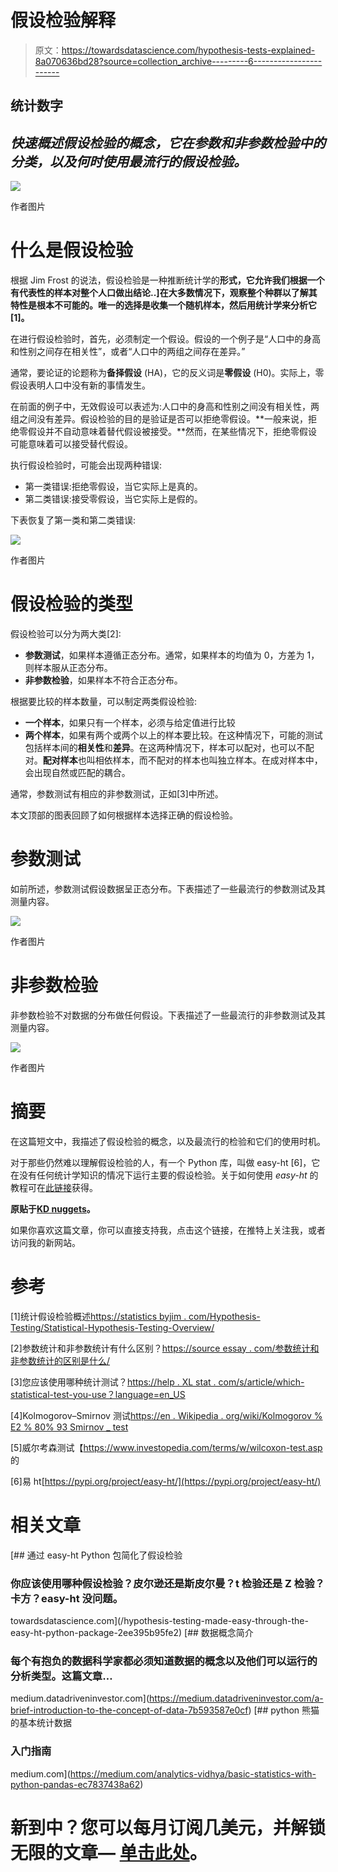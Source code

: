 # 假设检验解释

> 原文：<https://towardsdatascience.com/hypothesis-tests-explained-8a070636bd28?source=collection_archive---------6----------------------->

## 统计数字

## ***快速概述假设检验的概念，它在参数和非参数检验中的分类，以及何时使用最流行的假设检验。***

![](img/b9a87e6ebcddbc7af0a75fb283daf097.png)

作者图片

# 什么是假设检验

根据 Jim Frost 的说法，假设检验是一种推断统计学的**形式，它允许我们根据一个有代表性的样本对整个人口做出结论..]在大多数情况下，观察整个种群以了解其特性是根本不可能的。唯一的选择是收集一个随机样本，然后用统计学来分析它[1]。**

在进行假设检验时，首先，必须制定一个假设。假设的一个例子是“人口中的身高和性别之间存在相关性”，或者“人口中的两组之间存在差异。”

通常，要论证的论题称为**备择假设** (HA)，它的反义词是**零假设** (H0)。实际上，零假设表明人口中没有新的事情发生。

在前面的例子中，无效假设可以表述为:人口中的身高和性别之间没有相关性，两组之间没有差异。假设检验的目的是验证是否可以拒绝零假设。**一般来说，拒绝零假设并不自动意味着替代假设被接受。**然而，在某些情况下，拒绝零假设可能意味着可以接受替代假设。

执行假设检验时，可能会出现两种错误:

*   第一类错误:拒绝零假设，当它实际上是真的。
*   第二类错误:接受零假设，当它实际上是假的。

下表恢复了第一类和第二类错误:

![](img/d3583e3e1cbb875f926393598b905dff.png)

作者图片

# 假设检验的类型

假设检验可以分为两大类[2]:

*   **参数测试**，如果样本遵循正态分布。通常，如果样本的均值为 0，方差为 1，则样本服从正态分布。
*   **非参数检验**，如果样本不符合正态分布。

根据要比较的样本数量，可以制定两类假设检验:

*   **一个样本**，如果只有一个样本，必须与给定值进行比较
*   **两个样本**，如果有两个或两个以上的样本要比较。在这种情况下，可能的测试包括样本间的**相关性**和**差异**。在这两种情况下，样本可以配对，也可以不配对。**配对样本**也叫相依样本，而不配对的样本也叫独立样本。在成对样本中，会出现自然或匹配的耦合。

通常，参数测试有相应的非参数测试，正如[3]中所述。

本文顶部的图表回顾了如何根据样本选择正确的假设检验。

# 参数测试

如前所述，参数测试假设数据呈正态分布。下表描述了一些最流行的参数测试及其测量内容。

![](img/29054d881822916d2209c7da04abbddf.png)

作者图片

# 非参数检验

非参数检验不对数据的分布做任何假设。下表描述了一些最流行的非参数测试及其测量内容。

![](img/dacd6276c8578a628a21343c68dd2de2.png)

作者图片

# 摘要

在这篇短文中，我描述了假设检验的概念，以及最流行的检验和它们的使用时机。

对于那些仍然难以理解假设检验的人，有一个 Python 库，叫做 easy-ht [6]，它在没有任何统计学知识的情况下运行主要的假设检验。关于如何使用 *easy-ht* 的教程可在[此链接](https://alod83.altervista.org/)获得。

**原贴于**[**KD nuggets**](https://www.kdnuggets.com/2021/09/hypothesis-testing-explained.html)**。**

如果你喜欢这篇文章，你可以直接支持我，点击这个链接，在推特上关注我，或者访问我的新网站。

# 参考

[1]统计假设检验概述[https://statistics byjim . com/Hypothesis-Testing/Statistical-Hypothesis-Testing-Overview/](https://statisticsbyjim.com/hypothesis-testing/statistical-hypothesis-testing-overview/)

[2]参数统计和非参数统计有什么区别？[https://source essay . com/参数统计和非参数统计的区别是什么/](https://sourceessay.com/what-is-the-difference-between-parametric-and-non-parametric-statistics/)

[3]您应该使用哪种统计测试？[https://help . XL stat . com/s/article/which-statistical-test-you-use？language=en_US](https://help.xlstat.com/s/article/which-statistical-test-should-you-use?language=en_US)

[4]Kolmogorov–Smirnov 测试[https://en . Wikipedia . org/wiki/Kolmogorov % E2 % 80% 93 Smirnov _ test](https://en.wikipedia.org/wiki/Kolmogorov%E2%80%93Smirnov_test)

[5]威尔考森测试【https://www.investopedia.com/terms/w/wilcoxon-test.asp 的 

[6]易 ht[https://pypi.org/project/easy-ht/](https://pypi.org/project/easy-ht/)

# 相关文章

[](/hypothesis-testing-made-easy-through-the-easy-ht-python-package-2ee395b95fe2) [## 通过 easy-ht Python 包简化了假设检验

### 你应该使用哪种假设检验？皮尔逊还是斯皮尔曼？t 检验还是 Z 检验？卡方？easy-ht 没问题。

towardsdatascience.com](/hypothesis-testing-made-easy-through-the-easy-ht-python-package-2ee395b95fe2) [](https://medium.datadriveninvestor.com/a-brief-introduction-to-the-concept-of-data-7b593587e0cf) [## 数据概念简介

### 每个有抱负的数据科学家都必须知道数据的概念以及他们可以运行的分析类型。这篇文章…

medium.datadriveninvestor.com](https://medium.datadriveninvestor.com/a-brief-introduction-to-the-concept-of-data-7b593587e0cf) [](https://medium.com/analytics-vidhya/basic-statistics-with-python-pandas-ec7837438a62) [## python 熊猫的基本统计数据

### 入门指南

medium.com](https://medium.com/analytics-vidhya/basic-statistics-with-python-pandas-ec7837438a62) 

# 新到中？您可以每月订阅几美元，并解锁无限的文章— [单击此处](https://alod83.medium.com/membership)。